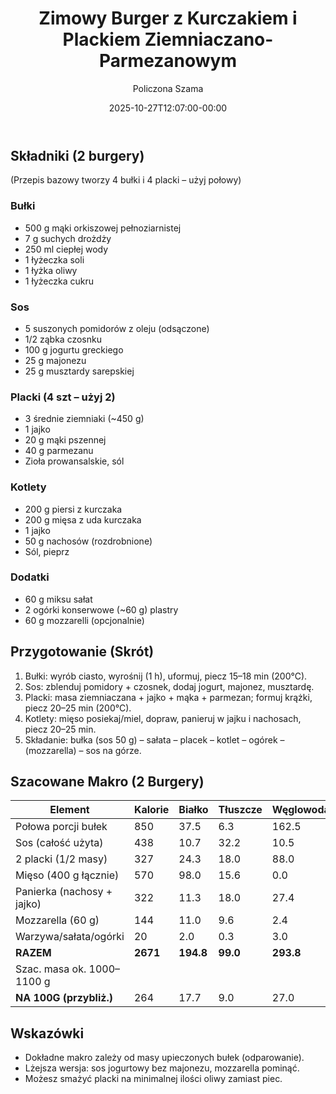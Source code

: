 ﻿---
draft: false
title: "Zimowy Burger z Kurczakiem i Plackiem Ziemniaczano-Parmezanowym"
author: "Policzona Szama"
recipe_image: images/recipe-headers/burger_zimowy.avif
date: 2025-10-27T12:07:00-00:00
categories: ["obiady"]
tags: ["burger", "kurczak", "parmezan", "fast-food", "zimowy"]
tagline: "Syty domowy burger z chrupiącym plackiem ziemniaczano-parmezanowym i sosem z suszonych pomidorów."
ingredients: ["mąka orkiszowa", "ziemniaki", "pierś z kurczaka", "mięso z uda kurczaka", "suszone pomidory", "jogurt grecki", "majonez", "parmezan", "nachosy", "mozzarella", "ogórek konserwowy"]
servings: 2
prep_time: 40
cook: true
cook_time: 35
calories: 264
protein: 16
fat: 8
carbohydrate: 34
link: https://www.youtube.com/watch?v=8BAAnl33qe8
fodmap:
  status: "no"
  serving_ok: "Nie – mąka orkiszowa, czosnek w sosie, suszone pomidory."
  notes: "Główne źródła fruktanów: orkisz, czosnek. Suszone pomidory w większej ilości też mogą podnosić FODMAP."
  substitutions:
    - "Bułki bezglutenowe."
    - "Olej czosnkowy zamiast czosnku."
    - "Ogranicz suszone pomidory do 2 szt."
---

## Składniki (2 burgery)

(Przepis bazowy tworzy 4 bułki i 4 placki – użyj połowy)

### Bułki
- 500 g mąki orkiszowej pełnoziarnistej
- 7 g suchych drożdży
- 250 ml ciepłej wody
- 1 łyżeczka soli
- 1 łyżka oliwy
- 1 łyżeczka cukru

### Sos
- 5 suszonych pomidorów z oleju (odsączone)
- 1/2 ząbka czosnku
- 100 g jogurtu greckiego
- 25 g majonezu
- 25 g musztardy sarepskiej

### Placki (4 szt – użyj 2)
- 3 średnie ziemniaki (~450 g)
- 1 jajko
- 20 g mąki pszennej
- 40 g parmezanu
- Zioła prowansalskie, sól

### Kotlety
- 200 g piersi z kurczaka
- 200 g mięsa z uda kurczaka
- 1 jajko
- 50 g nachosów (rozdrobnione)
- Sól, pieprz

### Dodatki
- 60 g miksu sałat
- 2 ogórki konserwowe (~60 g) plastry
- 60 g mozzarelli (opcjonalnie)

## Przygotowanie (Skrót)

1. Bułki: wyrób ciasto, wyrośnij (1 h), uformuj, piecz 15–18 min (200°C).
2. Sos: zblenduj pomidory + czosnek, dodaj jogurt, majonez, musztardę.
3. Placki: masa ziemniaczana + jajko + mąka + parmezan; formuj krążki, piecz 20–25 min (200°C).
4. Kotlety: mięso posiekaj/miel, dopraw, panieruj w jajku i nachosach, piecz 20–25 min.
5. Składanie: bułka (sos 50 g) – sałata – placek – kotlet – ogórek – (mozzarella) – sos na górze.

## Szacowane Makro (2 Burgery)

| Element                    | Kalorie | Białko | Tłuszcze | Węglowodany |
|---------------------------|---------|--------|----------|-------------|
| Połowa porcji bułek       | 850     | 37.5   | 6.3      | 162.5       |
| Sos (całość użyta)        | 438     | 10.7   | 32.2     | 10.5        |
| 2 placki (1/2 masy)       | 327     | 24.3   | 18.0     | 88.0        |
| Mięso (400 g łącznie)     | 570     | 98.0   | 15.6     | 0.0         |
| Panierka (nachosy + jajko)| 322     | 11.3   | 18.0     | 27.4        |
| Mozzarella (60 g)         | 144     | 11.0   | 9.6      | 2.4         |
| Warzywa/sałata/ogórki     | 20      | 2.0    | 0.3      | 3.0         |
| **RAZEM**                 | **2671**| **194.8** | **99.0** | **293.8**   |
| Szac. masa ok. 1000–1100 g|         |        |          |             |
| **NA 100G (przybliż.)**   | 264     | 17.7   | 9.0      | 27.0        |

## Wskazówki

- Dokładne makro zależy od masy upieczonych bułek (odparowanie).
- Lżejsza wersja: sos jogurtowy bez majonezu, mozzarella pominąć.
- Możesz smażyć placki na minimalnej ilości oliwy zamiast piec.